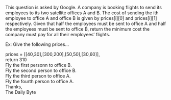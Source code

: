 This question is asked by Google. A company is booking flights to send its employees to its two satellite offices A and B. The cost of sending the ith employee to office A and office B is given by prices[i][0] and prices[i][1] respectively. Given that half the employees must be sent to office A and half the employees must be sent to office B, return the minimum cost the company must pay for all their employees’ flights.

Ex: Give the following prices…    

prices = [[40,30],[300,200],[50,50],[30,60]],   
return 310       
Fly the first personn to office B.    
Fly the second person to office B.   
Fly the third person to office A.   
Fly the fourth person to office A.       
Thanks,     
The Daily Byte
